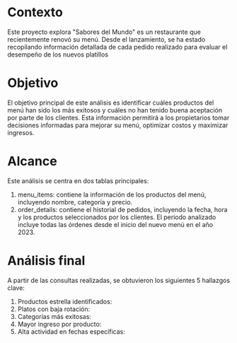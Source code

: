 # Contexto
Este proyecto explora "Sabores del Mundo" es un restaurante que recientemente renovó su menú. Desde el lanzamiento, se ha estado recopilando información detallada de cada pedido realizado para evaluar el desempeño de los nuevos platillos
# Objetivo
El objetivo principal de este análisis es identificar cuáles productos del menú han sido los más exitosos y cuáles no han tenido buena aceptación por parte de los clientes. Esta información permitirá a los propietarios tomar decisiones informadas para mejorar su menú, optimizar costos y maximizar ingresos.
# Alcance
Este análisis se centra en dos tablas principales:
1. menu_items: contiene la información de los productos del menú, incluyendo nombre, categoría y precio.
2. order_details: contiene el historial de pedidos, incluyendo la fecha, hora y los productos seleccionados por los clientes.
El periodo analizado incluye todas las órdenes desde el inicio del nuevo menú en el año 2023.
# Análisis final
A partir de las consultas realizadas, se obtuvieron los siguientes 5 hallazgos clave:
1. Productos estrella identificados:
2. Platos con baja rotación: 
3. Categorías más exitosas: 
4. Mayor ingreso por producto: 
5. Alta actividad en fechas específicas:
